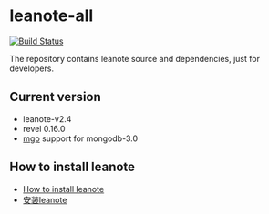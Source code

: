 # leanote-all

[![Build Status](https://travis-ci.org/leanote/leanote-all.svg)](https://travis-ci.org/leanote/leanote-all)

The repository contains leanote source and dependencies, just for developers.

## Current version

* leanote-v2.4
* revel 0.16.0
* [mgo](http://blog.labix.org/2015/01/24/readying-mgo-for-mongodb-3-0) support for mongodb-3.0

## How to install leanote

* [How to install leanote](https://github.com/leanote/leanote/wiki/leanote-develop-distribution-installation-tutorial)
* [安装leanote](https://github.com/leanote/leanote/wiki/leanote%E5%BC%80%E5%8F%91%E7%89%88%E8%AF%A6%E7%BB%86%E5%AE%89%E8%A3%85%E6%95%99%E7%A8%8B)


